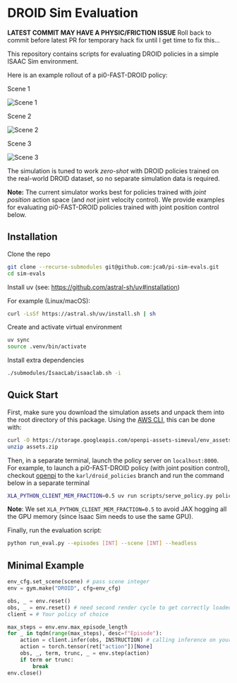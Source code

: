 # DROID Sim Evaluation

**LATEST COMMIT MAY HAVE A PHYSIC/FRICTION ISSUE**
Roll back to commit before latest PR for temporary hack fix until I get time to fix this...

This repository contains scripts for evaluating DROID policies in a simple ISAAC Sim environment.

Here is an example rollout of a pi0-FAST-DROID policy:

Scene 1

![Scene 1](./docs/scene1.gif)

Scene 2

![Scene 2](./docs/scene2.gif)

Scene 3

![Scene 3](./docs/scene3.gif)

The simulation is tuned to work *zero-shot* with DROID policies trained on the real-world DROID dataset, so no separate simulation data is required.

**Note:** The current simulator works best for policies trained with *joint position* action space (and *not* joint velocity control). We provide examples for evaluating pi0-FAST-DROID policies trained with joint position control below.


## Installation

Clone the repo
```bash
git clone --recurse-submodules git@github.com:jca0/pi-sim-evals.git
cd sim-evals
```

Install uv (see: https://github.com/astral-sh/uv#installation)

For example (Linux/macOS):
```bash
curl -LsSf https://astral.sh/uv/install.sh | sh
```

Create and activate virtual environment
```bash
uv sync
source .venv/bin/activate
```

Install extra dependencies
```bash
./submodules/IsaacLab/isaaclab.sh -i
```

## Quick Start

First, make sure you download the simulation assets and unpack them into the root directory of this package.
Using the [AWS CLI](https://docs.aws.amazon.com/cli/latest/userguide/getting-started-install.html), this can be done with:
```bash
curl -O https://storage.googleapis.com/openpi-assets-simeval/env_assets/simple_example_v2/assets.zip
unzip assets.zip
```

Then, in a separate terminal, launch the policy server on `localhost:8000`. 
For example, to launch a pi0-FAST-DROID policy (with joint position control),
checkout [openpi](https://github.com/Physical-Intelligence/openpi/tree/karl/droid_policies) to the `karl/droid_policies` branch and run the command below in a separate terminal
```bash
XLA_PYTHON_CLIENT_MEM_FRACTION=0.5 uv run scripts/serve_policy.py policy:checkpoint --policy.config=pi0_fast_droid_jointpos --policy.dir=s3://openpi-assets-simeval/pi0_fast_droid_jointpos
```

**Note**: We set `XLA_PYTHON_CLIENT_MEM_FRACTION=0.5` to avoid JAX hogging all the GPU memory (since Isaac Sim needs to use the same GPU).

Finally, run the evaluation script:
```bash
python run_eval.py --episodes [INT] --scene [INT] --headless
```

## Minimal Example

```python
env_cfg.set_scene(scene) # pass scene integer
env = gym.make("DROID", cfg=env_cfg)

obs, _ = env.reset()
obs, _ = env.reset() # need second render cycle to get correctly loaded materials
client = # Your policy of choice

max_steps = env.env.max_episode_length
for _ in tqdm(range(max_steps), desc=f"Episode"):
    action = client.infer(obs, INSTRUCTION) # calling inference on your policy
    action = torch.tensor(ret["action"])[None]
    obs, _, term, trunc, _ = env.step(action)
    if term or trunc:
        break
env.close()
```
